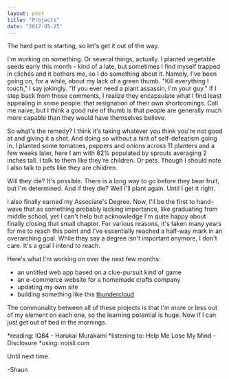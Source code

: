 ```yaml
---
layout: post
title: "Projects"
date: "2017-05-25"
---
```


The hard part is starting, so let's get it out of the way. 

I'm working on something. Or several things, actually. I planted vegetable seeds early this month - kind of a late, but sometimes I find myself trapped in clichés and it bothers me, so I do something about it. Namely, I've been going on, for a while, about my lack of a green thumb. "Kill everything I touch," I say jokingly. "If you ever need a plant assassin, I'm your guy." If I step back from those comments, I realize they encapsulate what I find least appealing in some people: that resignation of their own shortcomings. Call me naive, but I think a good rule of thumb is that people are generally much more capable than they would have themselves believe. 

So what's the remedy? I think it's taking whatever you think you're not good at and giving it a shot. And doing so without a hint of self-defeatism going in. I planted some tomatoes, peppers and onions across 11 planters and a few weeks later, here I am with 82% populated by sprouts averaging 2 inches tall. I talk to them like they're children. Or pets. Though I should note I also talk to pets like they are children. 

Will they die? It's possible. There is a long way to go before they bear fruit, but I'm determined. And if they die? Well I'll plant again. Until I get it right. 

I also finally earned my Associate's Degree. Now, I'll be the first to hand-wave that as something probably lacking importance, like graduating from middle school, yet I can't help but acknowledge I'm quite happy about finally closing that small chapter. For various reasons, it's taken many years for me to reach this point and I've essentially reached a half-way mark in an overarching goal. While they say a degree isn't important anymore, I don't care. It's a goal I intend to reach.

Here's what I'm working on over the next few months:
* an untitled web app based on a clue-pursuit kind of game
* an e-commerce website for a homemade crafts company
* updating my own site
* building something like this [thundercloud](http://www.richardclarkson.com/cloud/)

The commonality between all of these projects is that I'm more or less out of my element on each one, so the learning potential is huge. Now if I can just get out of bed in the mornings.

*reading: IQ84 - Harukai Murakami
*listening to: Help Me Lose My Mind - Disclosure
*using: noisli.com

Until next time.

-Shaun
